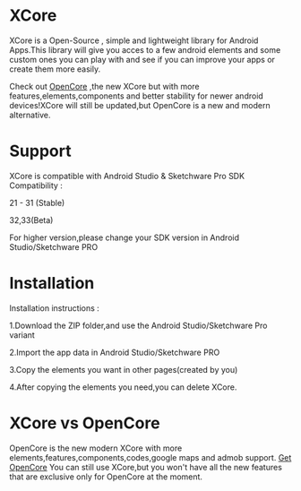 # XCore
XCore is a Open-Source , simple and lightweight library for Android Apps.This library will give you acces to a few android elements and some custom ones you can play with and see if you can improve your apps or create them more easily.

Check out [OpenCore](https://github.com/TherionRO/OpenCore) ,the new XCore but with more features,elements,components and better stability for newer android devices!XCore will still be updated,but OpenCore is a new and modern alternative.

# Support
XCore is compatible with Android Studio & Sketchware Pro
SDK Compatibility :

21 - 31 (Stable)

32,33(Beta)

For higher version,please change your SDK version in Android Studio/Sketchware PRO
# Installation

Installation instructions :

1.Download the ZIP folder,and use the Android Studio/Sketchware Pro variant

2.Import the app data in Android Studio/Sketchware PRO

3.Copy the elements you want in other pages(created by you)

4.After copying the elements you need,you can delete XCore.

# XCore vs OpenCore

OpenCore is the new modern XCore with more elements,features,components,codes,google maps and admob support.
[Get OpenCore](https://github.com/TherionRO/OpenCore)
You can still use XCore,but you won't have all the new features that are exclusive only for OpenCore at the moment.
